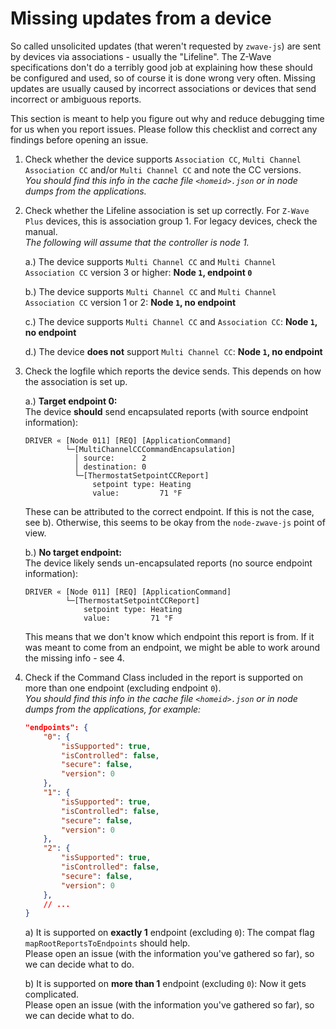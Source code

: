 # Missing updates from a device

So called unsolicited updates (that weren't requested by `zwave-js`) are sent by devices via associations - usually the "Lifeline". The Z-Wave specifications don't do a terribly good job at explaining how these should be configured and used, so of course it is done wrong very often. Missing updates are usually caused by incorrect associations or devices that send incorrect or ambiguous reports.

This section is meant to help you figure out why and reduce debugging time for us when you report issues. Please follow this checklist and correct any findings before opening an issue.

1. Check whether the device supports `Association CC`, `Multi Channel Association CC` and/or `Multi Channel CC` and note the CC versions.  
   _You should find this info in the cache file `<homeid>.json` or in node dumps from the applications._

1. Check whether the Lifeline association is set up correctly. For `Z-Wave Plus` devices, this is association group 1. For legacy devices, check the manual.  
   _The following will assume that the controller is node 1._

    a.) The device supports `Multi Channel CC` and `Multi Channel Association CC` version 3 or higher: **Node `1`, endpoint `0`**

    b.) The device supports `Multi Channel CC` and `Multi Channel Association CC` version 1 or 2: **Node `1`, no endpoint**

    c.) The device supports `Multi Channel CC` and `Association CC`: **Node `1`, no endpoint**

    d.) The device **does not** support `Multi Channel CC`: **Node `1`, no endpoint**

1. Check the logfile which reports the device sends. This depends on how the association is set up.

    a.) **Target endpoint 0:**  
    The device **should** send encapsulated reports (with source endpoint information):

    ```
    DRIVER « [Node 011] [REQ] [ApplicationCommand]
             └─[MultiChannelCCCommandEncapsulation]
               │ source:      2
               │ destination: 0
               └─[ThermostatSetpointCCReport]
                   setpoint type: Heating
                   value:         71 °F
    ```

    These can be attributed to the correct endpoint. If this is not the case, see b). Otherwise, this seems to be okay from the `node-zwave-js` point of view.

    b.) **No target endpoint:**  
    The device likely sends un-encapsulated reports (no source endpoint information):

    ```
    DRIVER « [Node 011] [REQ] [ApplicationCommand]
             └─[ThermostatSetpointCCReport]
                 setpoint type: Heating
                 value:         71 °F
    ```

    This means that we don't know which endpoint this report is from. If it was meant to come from an endpoint, we might be able to work around the missing info - see 4.

1. Check if the Command Class included in the report is supported on more than one endpoint (excluding endpoint `0`).  
   _You should find this info in the cache file `<homeid>.json` or in node dumps from the applications, for example:_

    ```json
    "endpoints": {
        "0": {
            "isSupported": true,
            "isControlled": false,
            "secure": false,
            "version": 0
        },
        "1": {
            "isSupported": true,
            "isControlled": false,
            "secure": false,
            "version": 0
        },
        "2": {
            "isSupported": true,
            "isControlled": false,
            "secure": false,
            "version": 0
        },
        // ...
    }
    ```

    a) It is supported on **exactly 1** endpoint (excluding `0`): The compat flag `mapRootReportsToEndpoints` should help.  
     Please open an issue (with the information you've gathered so far), so we can decide what to do.

    b) It is supported on **more than 1** endpoint (excluding `0`): Now it gets complicated.  
     Please open an issue (with the information you've gathered so far), so we can decide what to do.
